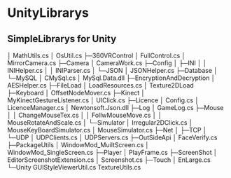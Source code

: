 # UnityLibrarys
SimpleLibrarys for Unity 
-------------------
│  MathUtils.cs
│  OsUtil.cs
├─360VRControl
│      FullControl.cs
│      MirrorCamera.cs
├─Camera
│      CameraWork.cs
├─Config
│  ├─INI
│  │      INIHelper.cs
│  │      INIParser.cs
│  └─JSON
│          JSONHelper.cs
├─Database
│  └─MySQL
│          CMySql.cs
│          MySql.Data.dll
├─EncryptionAndDecryption
│      AESHelper.cs
├─FileLoad
│      LoadResources.cs
│      Texture2DLoad
├─Keyboard
│      OffsetNodeMover.cs
├─Kinect
│      MyKinectGestureListener.cs
│      UIClick.cs
├─Licence
│      Config.cs
│      LicenceManager.cs
│      Newtonsoft.Json.dll
├─Log
│      GameLog.cs
├─Mouse
│  │  ChangeMouseTex.cs
│  │  FollwMouseMove.cs
│  │  MouseRotateAndScale.cs
│  └─Simulator
│          Irregular2DClick.cs
│          MouseKeyBoardSimulator.cs
│          MouseSimulator.cs
├─Net
│  ├─TCP
│  └─UDP
│          UDPClients.cs
│          UDPServers.cs
├─OutSideApi
│      FaceVerify.cs
├─PackageUtils
│      WindowMod_MuiltScreen.cs
│      WindowMod_SingleScreen.cs
├─Player
│      PlayFrame.cs
├─ScreenShot
│      EditorScreenshotExtension.cs
│      Screenshot.cs
├─Touch
│      EnLarge.cs
└─Unity
        GUIStyleViewerUtil.cs
        TextureUtils.cs